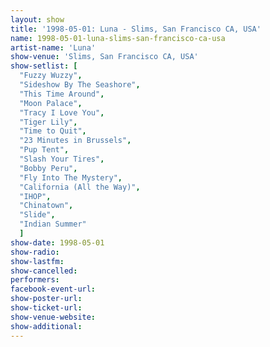```yaml
---
layout: show
title: '1998-05-01: Luna - Slims, San Francisco CA, USA'
name: 1998-05-01-luna-slims-san-francisco-ca-usa
artist-name: 'Luna'
show-venue: 'Slims, San Francisco CA, USA'
show-setlist: [
  "Fuzzy Wuzzy",
  "Sideshow By The Seashore",
  "This Time Around",
  "Moon Palace",
  "Tracy I Love You",
  "Tiger Lily",
  "Time to Quit",
  "23 Minutes in Brussels",
  "Pup Tent",
  "Slash Your Tires",
  "Bobby Peru",
  "Fly Into The Mystery",
  "California (All the Way)",
  "IHOP",
  "Chinatown",
  "Slide",
  "Indian Summer"
  ]
show-date: 1998-05-01
show-radio: 
show-lastfm: 
show-cancelled: 
performers: 
facebook-event-url: 
show-poster-url: 
show-ticket-url: 
show-venue-website: 
show-additional: 
---
```



